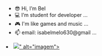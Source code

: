 - 😎 Hi, I’m Bel
- 💻 I’m student for developer ...
- 🎮 I'm like games and music ...
- 📫 email: isabelmelo630@gmail ...

<!---
This is my repository! For projects and lessons 😊💙
--->
 <li>
      <a target="_blank" href="https://www.twitch.tv/alanzoka">
      <img src="<img src="https://img.shields.io/badge/Gmail-D14836?style=for-the-badge&amp;logo=gmail&amp;logoColor=white" style="max-width: 100%;">" alt="imagem">
       </a>
  </li>
